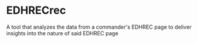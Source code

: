 # EDHRECrec
A tool that analyzes the data from a commander's EDHREC page to deliver insights into the nature of said EDHREC page
